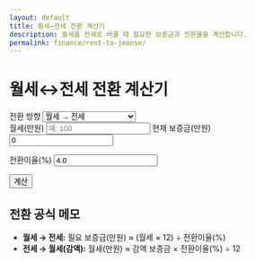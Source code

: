 ```yaml
---
layout: default
title: 월세→전세 전환 계산기
description: 월세를 전세로 바꿀 때 필요한 보증금과 전환율을 계산합니다.
permalink: finance/rent-to-jeonse/
---
```


# 월세↔전세 전환 계산기
<form id="rtj" onsubmit="event.preventDefault(); rtjCalc();" style="margin-bottom:12px;">
  <label>전환 방향
    <select id="mode" onchange="toggleMode()">
      <option value="r2j">월세 → 전세</option>
      <option value="j2r">전세 → 월세(보증금 감액)</option>
    </select>
  </label>

  <!-- 월세 → 전세 -->
  <div id="r2j-fields">
    <label>월세(만원)
      <input type="number" id="rent" placeholder="예: 100" required>
    </label>
    <label>현재 보증금(만원)
      <input type="number" id="deposit" value="0">
    </label>
  </div>

  <!-- 전세 → 월세 -->
  <div id="j2r-fields" style="display:none">
    <label>현재 전세 보증금(만원)
      <input type="number" id="jCurrent" placeholder="예: 3000">
    </label>
    <label>감액 후(목표) 보증금(만원)
      <input type="number" id="jTarget" placeholder="예: 1000">
    </label>
    <small style="color:#64748b">※ 감액 금액에 대해 월세가 발생합니다. (감액 보증금 × 전환이율 ÷ 12)</small>
  </div>

  <label>전환이율(%) 
    <input type="number" step="0.01" id="rate" value="4.0" required>
  </label>

  <button type="submit" class="btn">계산</button>
</form>

<!-- 결과 박스: 전역 .result-box 사용 -->
<div id="rtj-out" class="result-box"></div>

<script>
function toggleMode(){
  const m = document.getElementById('mode').value;
  document.getElementById('r2j-fields').style.display = (m === 'r2j') ? '' : 'none';
  document.getElementById('j2r-fields').style.display = (m === 'j2r') ? '' : 'none';
}

function out(html){
  const box = document.getElementById('rtj-out');
  box.classList.add('show');   // 전역 .result-box 표시
  box.innerHTML = html;
}

function fmtMan(v, digits=0){
  return Number(v).toLocaleString('ko-KR', {maximumFractionDigits: digits, minimumFractionDigits: digits});
}

function rtjCalc(){
  const mode = document.getElementById('mode').value;
  const rate = parseFloat(document.getElementById('rate').value || '0'); // % (예: 4.0)

  if (!Number.isFinite(rate) || rate <= 0){
    out('⚠️ 전환이율을 0보다 큰 값으로 입력해주세요.');
    return;
  }

  if (mode === 'r2j'){
    // 월세 → 전세
    const rent    = parseFloat(document.getElementById('rent').value || '0');     // 만원
    const deposit = parseFloat(document.getElementById('deposit').value || '0');  // 만원
    if (!Number.isFinite(rent) || rent <= 0){
      out('⚠️ 월세(만원)를 정확히 입력해주세요.');
      return;
    }
    // 총 필요 보증금(만원) ≈ (월세 × 12) ÷ 전환이율(%)
    const total = Math.round((rent * 12) / rate);
    const need  = total - (Number.isFinite(deposit) ? deposit : 0);
    const remark =
      need > 0 ? `추가 보증금 약 <strong>${fmtMan(need)}</strong>만원 필요`
      : need < 0 ? `보증금 여유 약 <strong>${fmtMan(-need)}</strong>만원`
      : '현재 보증금으로 전환 가능';

    out(`
      🏦 <strong>필요 보증금(추정):</strong> ${fmtMan(total)}만원
      <br>📌 ${remark}
      <br><small style="color:#64748b">* 단순화된 계산입니다. 실제 계약 조건(관리비·수선·특약 등)에 따라 달라질 수 있습니다.</small>
    `);
  } else {
    // 전세 → 월세 (보증금 감액)
    const jCur = parseFloat(document.getElementById('jCurrent').value || '0'); // 만원
    const jTar = parseFloat(document.getElementById('jTarget').value || '0');  // 만원
    if (!Number.isFinite(jCur) || !Number.isFinite(jTar)){
      out('⚠️ 보증금을 정확히 입력해주세요.');
      return;
    }
    const delta = jCur - jTar; // 감액 금액(만원)
    // 월세(만원) ≈ 감액 보증금 × 전환이율(%) ÷ 12
    const wolse = delta * rate / 12;

    if (delta <= 0){
      out(`
        ✅ 보증금이 증가(또는 동일)하여 월세가 추가로 발생하지 않습니다.
        <br><small style="color:#64748b">* 감액 보증금이 있을 때에만 월세가 발생합니다.</small>
      `);
      return;
    }

    out(`
      ⬇️ <strong>감액 보증금:</strong> ${fmtMan(delta)}만원
      <br>💸 <strong>예상 월세:</strong> <span class="accent">${fmtMan(Math.round(wolse*10)/10, 1)}</span>만원/월
      <br><small style="color:#64748b">* 계산식: 감액 보증금 × 전환이율(%) ÷ 12</small>
    `);
  }
}

// 초기 표시 상태 정리
toggleMode();
</script>

## 전환 공식 메모
- **월세 → 전세:** 필요 보증금(만원) ≈ (월세 × 12) ÷ 전환이율(%)  
- **전세 → 월세(감액):** 월세(만원) ≈ 감액 보증금 × 전환이율(%) ÷ 12
